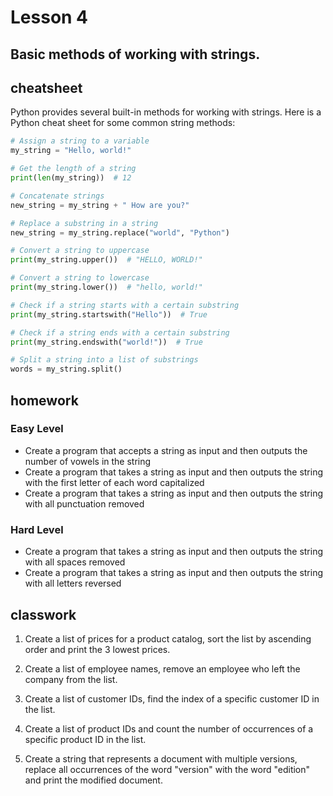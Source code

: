 # Lesson 4

## Basic methods of working with strings.

## cheatsheet

Python provides several built-in methods for working with strings. Here is a Python cheat sheet for some common string
methods:

```python
# Assign a string to a variable
my_string = "Hello, world!"

# Get the length of a string
print(len(my_string))  # 12

# Concatenate strings
new_string = my_string + " How are you?"

# Replace a substring in a string
new_string = my_string.replace("world", "Python")

# Convert a string to uppercase
print(my_string.upper())  # "HELLO, WORLD!"

# Convert a string to lowercase
print(my_string.lower())  # "hello, world!"

# Check if a string starts with a certain substring
print(my_string.startswith("Hello"))  # True

# Check if a string ends with a certain substring
print(my_string.endswith("world!"))  # True

# Split a string into a list of substrings
words = my_string.split()

```

## homework

### Easy Level

- Create a program that accepts a string as input and then outputs the number of vowels in the string
- Create a program that takes a string as input and then outputs the string with the first letter of each word
  capitalized
- Create a program that takes a string as input and then outputs the string with all punctuation removed

### Hard Level

- Create a program that takes a string as input and then outputs the string with all spaces removed
- Create a program that takes a string as input and then outputs the string with all letters reversed

## classwork

1. Create a list of prices for a product catalog, sort the list by ascending order and print the 3 lowest prices.

2. Create a list of employee names, remove an employee who left the company from the list.

3. Create a list of customer IDs, find the index of a specific customer ID in the list.

4. Create a list of product IDs and count the number of occurrences of a specific product ID in the list.

5. Create a string that represents a document with multiple versions, replace all occurrences of the word "version" with
   the word "edition" and print the modified document.